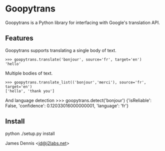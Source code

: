 Goopytrans
=======

Goopytrans is a Python library for interfacing with Google's translation API.


Features
--------

Goopytrans supports translating a single body of text.

    >>> goopytrans.translate('bonjour', source='fr', target='en')
    'hello'

Multiple bodies of text.

    >>> goopytrans.translate_list(('bonjour','merci'), source='fr', target='en')
    ['hello', 'thank you']

And language detection
    >>> goopytrans.detect('bonjour')
    {'isReliable': False, 'confidence': 0.12033016000000001, 'language': 'fr'}


Install
-------

python ./setup.py install


James Dennis <<jd@j2labs.net>>
